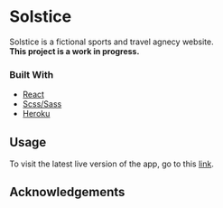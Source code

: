 # Solstice
Solstice is a fictional sports and travel agnecy website. <br/> 
**This project is a work in progress.**

### Built With
  - [React](https://reactjs.org/)
  - [Scss/Sass](https://sass-lang.com/)
  - [Heroku](https://www.heroku.com/)

## Usage
To visit the latest live version of the app, go to this [link]().

## Acknowledgements